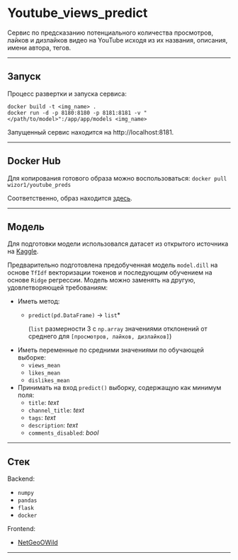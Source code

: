 # Youtube_views_predict

Сервис по предсказанию потенциального количества просмотров,
лайков и дизлайков видео на YouTube исходя из их названия, описания, имени автора, тегов.

---------
## Запуск

Процесс развертки и запуска сервиса:

`docker build -t <img_name> .`<br>
`docker run -d -p 8180:8180 -p 8181:8181 -v "</path/to/model>":/app/app/models <img_name>`

Запущенный сервис находится на http://localhost:8181.

-------------
## Docker Hub

Для копирования готового образа можно воспользоваться:
`docker pull wizor1/youtube_preds`

Соответственно, образ находится <a href="https://hub.docker.com/repository/docker/wizor1/youtube_preds">здесь</a>.

-------------
## Модель

Для подготовки модели использовался датасет из открытого
источника на 
<a href="https://www.kaggle.com/datasnaek/youtube-new">Kaggle</a>.


Предварительно подготовлена предобученная модель `model.dill` на основе
`TfIdf` векторизации токенов и последующим обучением на основе
`Ridge` регрессии. Модель можно заменять на другую, удовлетворяющей требованиям:
* Иметь метод:
    * `predict(pd.DataFrame)` -> `list`*
      
        (`list` размерности 3 с `np.array` значениями отклонений от
    среднего для `[просмотров, лайков, дизлайков]`)
* Иметь переменные по средними значениями по обучающей выборке:
    * `views_mean`
    * `likes_mean`
    * `dislikes_mean`
* Принимать на вход `predict()` выборку, содержащую как минимум поля:
    * `title`: *text*
    * `channel_title`: *text*
    * `tags`: *text*
    * `description`: *text*
    * `comments_disabled`: *bool*
    

-------
## Стек

Backend:
* `numpy`
* `pandas`
* `flask`
* `docker`

Frontend:
* <a href="https://github.com/NetGeoOWild/Project-Oracle">NetGeoOWild</a>
-----
